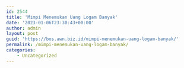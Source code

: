 ```yaml
---
id: 2544
title: 'Mimpi Menemukan Uang Logam Banyak'
date: '2023-01-06T23:30:43+00:00'
author: admin
layout: post
guid: 'https://bos.awn.biz.id/mimpi-menemukan-uang-logam-banyak/'
permalink: /mimpi-menemukan-uang-logam-banyak/
categories:
    - Uncategorized
---
```


